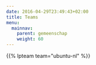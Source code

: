```yaml
---
date: 2016-04-29T23:49:43+02:00
title: Teams
menu:
  mainnav:
    parent: gemeenschap
    weight: 60
---
```

<!-- Deze lijst wordt opgebouwd op het moment dat je de site maakt met Hugo. Dus niet real-time / dynamisch -->

{{% lpteam team="ubuntu-nl" %}}
